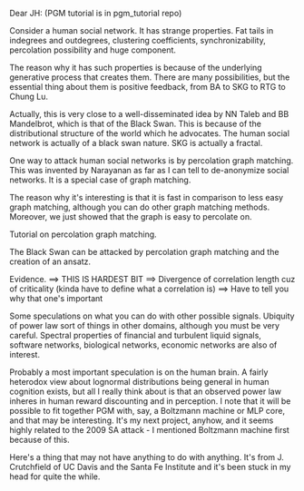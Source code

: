 Dear JH:
(PGM tutorial is in pgm_tutorial repo)

Consider a human social network. It has strange properties. Fat tails in indegrees and outdegrees, clustering coefficients, synchronizability, percolation possibility and huge component.

The reason why it has such properties is because of the underlying generative process that creates them. There are many possibilities, but the essential thing about them is positive feedback, from BA to SKG to RTG to Chung Lu.

Actually, this is very close to a well-disseminated idea by NN Taleb and BB Mandelbrot, which is that of the Black Swan. This is because of the distributional structure of the world which he advocates. The human social network is actually of a black swan nature. SKG is actually a fractal.

One way to attack human social networks is by percolation graph matching. This was invented by Narayanan as far as I can tell to de-anonymize social networks. It is a special case of graph matching.

The reason why it's interesting is that it is fast in comparison to less easy graph matching, although you can do other graph matching methods. Moreover, we just showed that the graph is easy to percolate on.

Tutorial on percolation graph matching.

The Black Swan can be attacked by percolation graph matching and the creation of an ansatz.

Evidence. ==> THIS IS HARDEST BIT
==> Divergence of correlation length cuz of criticality (kinda have to define what a correlation is)
==> Have to tell you why that one's important

Some speculations on what you can do with other possible signals. Ubiquity of power law sort of things in other domains, although you must be very careful. Spectral properties of financial and turbulent liquid signals, software networks, biological networks, economic networks are also of interest.

Probably a most important speculation is on the human brain. A fairly heterodox view about lognormal distributions being general in human cognition exists, but all I really think about is that an observed power law inheres in human reward discounting and in perception. I note that it will be possible to fit together PGM with, say, a Boltzmann machine or MLP core, and that may be interesting. It's my next project, anyhow, and it seems highly related to the 2009 SA attack - I mentioned Boltzmann machine first because of this.

Here's a thing that may not have anything to do with anything. It's from J. Crutchfield of UC Davis and the Santa Fe Institute and it's been stuck in my head for quite the while.
